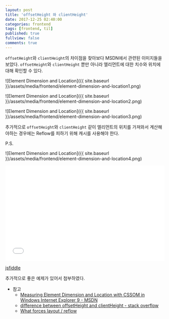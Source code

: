 ```yaml
---
layout: post
title: 'offsetHeight 와 clientHeight'
date: 2017-12-25 02:40:00
categories: frontend
tags: [frontend, til]
published: true
fullview: false
comments: true
---
```


`offsetHeight`와 `clientHeight`의 차이점을 찾아보다 MSDN에서 관련된 이미지들을 보았다. `offsetHeight`와 `clientHeight` 뿐만 아니라 엘리먼트에 대한 치수와 위치에 대해 확인할 수 있다.

![Element Dimension and Location]({{ site.baseurl }}/assets/media/frontend/element-dimension-and-location1.png)

![Element Dimension and Location]({{ site.baseurl }}/assets/media/frontend/element-dimension-and-location2.png)

![Element Dimension and Location]({{ site.baseurl }}/assets/media/frontend/element-dimension-and-location3.png)

추가적으로 `offsetHeight`와 `clientHeight` 같이 엘리먼트의 위치를 가져와서 계산해야하는 경우에는 Reflow를 피하기 위해 캐시를 사용해야 한다.

P.S.

![Element Dimension and Location]({{ site.baseurl }}/assets/media/frontend/element-dimension-and-location4.png)

<iframe width="100%" height="300" src="//jsfiddle.net/y8Y32/25/embedded/" allowpaymentrequest allowfullscreen="allowfullscreen" frameborder="0"></iframe>

[jsfiddle](http://jsfiddle.net/y8Y32/25/)

추가적으로 좋은 예제가 있어서 첨부하였다.

* 참고
  * [Measuring Element Dimension and Location with CSSOM in Windows Internet Explorer 9 - MSDN](https://msdn.microsoft.com/ko-kr/library/hh781509(v=vs.85).aspx)
  * [difference between offsetHeight and clientHeight - stack overflow](https://stackoverflow.com/questions/4106538/difference-between-offsetheight-and-clientheight)
  * [What forces layout / reflow](https://gist.github.com/paulirish/5d52fb081b3570c81e3a)